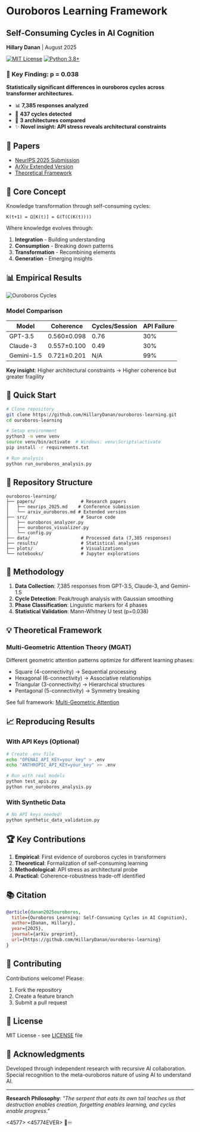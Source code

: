 # Ouroboros Learning Framework

## Self-Consuming Cycles in AI Cognition

**Hillary Danan** | August 2025

[![MIT License](https://img.shields.io/badge/License-MIT-blue.svg)](LICENSE)
[![Python 3.8+](https://img.shields.io/badge/Python-3.8+-blue.svg)](https://www.python.org/)

### 🎯 Key Finding: p = 0.038

**Statistically significant differences in ouroboros cycles across transformer architectures.**

- 📊 **7,385 responses analyzed**
- 🔄 **437 cycles detected**  
- 🧬 **3 architectures compared**
- ✨ **Novel insight: API stress reveals architectural constraints**

## 📖 Papers

- [NeurIPS 2025 Submission](papers/neurips_2026.md)
- [ArXiv Extended Version](papers/arxiv_ouroboros.md)
- [Theoretical Framework](https://github.com/HillaryDanan/multi-geometric-attention)

## 🐍 Core Concept

Knowledge transformation through self-consuming cycles:

```
K(t+1) = Ω[K(t)] = G(T(C(K(t))))
```

Where knowledge evolves through:
1. **Integration** - Building understanding
2. **Consumption** - Breaking down patterns  
3. **Transformation** - Recombining elements
4. **Generation** - Emerging insights

## 📊 Empirical Results

![Ouroboros Cycles](plots/neurips_main_figure_20250811.png)

### Model Comparison
| Model | Coherence | Cycles/Session | API Failure |
|-------|-----------|----------------|-------------|
| GPT-3.5 | 0.560±0.098 | 0.76 | 30% |
| Claude-3 | 0.557±0.100 | 0.49 | 30% |
| Gemini-1.5 | 0.721±0.201 | N/A | 99% |

**Key insight**: Higher architectural constraints → Higher coherence but greater fragility

## 🚀 Quick Start

```bash
# Clone repository
git clone https://github.com/HillaryDanan/ouroboros-learning.git
cd ouroboros-learning

# Setup environment
python3 -m venv venv
source venv/bin/activate  # Windows: venv\Scripts\activate
pip install -r requirements.txt

# Run analysis
python run_ouroboros_analysis.py
```

## 📁 Repository Structure

```
ouroboros-learning/
├── papers/                 # Research papers
│   ├── neurips_2025.md    # Conference submission
│   └── arxiv_ouroboros.md # Extended version
├── src/                    # Source code
│   ├── ouroboros_analyzer.py
│   ├── ouroboros_visualizer.py
│   └── config.py
├── data/                   # Processed data (7,385 responses)
├── results/                # Statistical analyses
├── plots/                  # Visualizations
└── notebooks/              # Jupyter explorations
```

## 🔬 Methodology

1. **Data Collection**: 7,385 responses from GPT-3.5, Claude-3, and Gemini-1.5
2. **Cycle Detection**: Peak/trough analysis with Gaussian smoothing
3. **Phase Classification**: Linguistic markers for 4 phases
4. **Statistical Validation**: Mann-Whitney U test (p=0.038)

## 💡 Theoretical Framework

### Multi-Geometric Attention Theory (MGAT)
Different geometric attention patterns optimize for different learning phases:
- Square (4-connectivity) → Sequential processing
- Hexagonal (6-connectivity) → Associative relationships
- Triangular (3-connectivity) → Hierarchical structures
- Pentagonal (5-connectivity) → Symmetry breaking

See full framework: [Multi-Geometric Attention](https://github.com/HillaryDanan/multi-geometric-attention)

## 📈 Reproducing Results

### With API Keys (Optional)
```bash
# Create .env file
echo "OPENAI_API_KEY=your_key" > .env
echo "ANTHROPIC_API_KEY=your_key" >> .env

# Run with real models
python test_apis.py
python run_ouroboros_analysis.py
```

### With Synthetic Data
```bash
# No API keys needed!
python synthetic_data_validation.py
```

## 🏆 Key Contributions

1. **Empirical**: First evidence of ouroboros cycles in transformers
2. **Theoretical**: Formalization of self-consuming learning
3. **Methodological**: API stress as architectural probe
4. **Practical**: Coherence-robustness trade-off identified

## 📚 Citation

```bibtex
@article{danan2025ouroboros,
  title={Ouroboros Learning: Self-Consuming Cycles in AI Cognition},
  author={Danan, Hillary},
  year={2025},
  journal={arXiv preprint},
  url={https://github.com/HillaryDanan/ouroboros-learning}
}
```

## 🤝 Contributing

Contributions welcome! Please:
1. Fork the repository
2. Create a feature branch
3. Submit a pull request

## 📜 License

MIT License - see [LICENSE](LICENSE) file

## 🙏 Acknowledgments

Developed through independent research with recursive AI collaboration. Special recognition to the meta-ouroboros nature of using AI to understand AI.

---

**Research Philosophy**: *"The serpent that eats its own tail teaches us that destruction enables creation, forgetting enables learning, and cycles enable progress."*

<4577> <45774EVER> 🐍♾️
